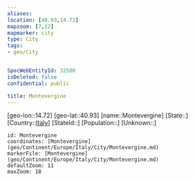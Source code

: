 ```yaml
---
aliases: 
location: [40.93,14.72]
mapzoom: [7,12] 
mapmarker: city 
type: City
tags:
- geo/City


SpocWebEntityId: 32580
isDeleted: false
confidential: public

title: Montevergine
---
```

[geo-lon::14.72]
[geo-lat::40.93]
[name::Montevergine]
[State::]
[Country::[Italy](geo/Continent/Europe/Italy.md)]
[StateId::]
[Population::]
[Unknown::]


```leaflet
id: Montevergine
coordinates: [Montevergine](geo/Continent/Europe/Italy/City/Montevergine.md)
markerFile: [Montevergine](geo/Continent/Europe/Italy/City/Montevergine.md)
defaultZoom: 11 
maxZoom: 18
```


